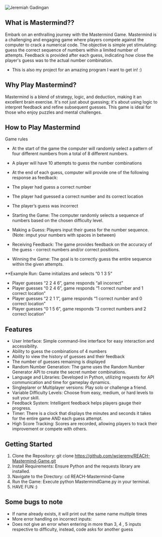 ![Jeremiah Gadingan](https://github.com/wcjeremy/REACH-Mastermind-Game/assets/116251775/4b029c04-4792-4272-a575-68d559ad0ecd)



## What is Mastermind??
 
Embark on an enthralling journey with the Mastermind Game. Mastermind is a challenging and engaging game where players compete against the computer to crack a numerical code. The objective is simple yet stimulating: guess the correct sequence of numbers within a limited number of attempts. Feedback is provided after each guess, indicating how close the player's guess was to the actual number combination. 
* This is also my project for an amazing program I want to get in! :)

## Why Play Mastermind?

Mastermind is a blend of strategy, logic, and deduction, making it an excellent brain exercise. It's not just about guessing; it's about using logic to interpret feedback and refine subsequent guesses. This game is ideal for those who enjoy puzzles and mental challenges.

## How to Play Mastermind 

Game rules
*	At the start of the game the computer will randomly select a pattern of four different numbers from a total of 8 different numbers.
*	A player will have 10 attempts to guess the number combinations
*	At the end of each guess, computer will provide one of the following response as feedback:
*	The player had guess a correct number
*	The player had guessed a correct number and its correct location
*	The player’s guess was incorrect

* Starting the Game: The computer randomly selects a sequence of numbers based on the chosen difficulty level.
* Making a Guess: Players input their guess for the number sequence. (Note: imput your numbers with spaces in between)
* Receiving Feedback: The game provides feedback on the accuracy of the guess - correct numbers and/or correct positions.
* Winning the Game: The goal is to correctly guess the entire sequence within the given attempts.

**Example Run:
Game initializes and selects “0 1 3 5”
* Player guesses “2 2 4 6”, game responds “all incorrect”
* Player guesses “0 2 4 6”, game responds “1 correct number and 1 correct location”
* Player guesses “2 2 1 1”, game responds “1 correct number and 0 correct location”
* Player guesses “0 1 5 6”, game responds “3 correct numbers and 2 correct location”


## Features

* User Interface: Simple command-line interface for easy interaction and accessibility.
* Ability to guess the combinations of 4 numbers
* Ability to view the history of guesses and their feedback
* The number of guesses remaining is displayed
* Random Number Generation: The game uses the Random Number Generator API to create the secret number combinations.
* Language and Libraries: Developed in Python, utilizing requests for API communication and time for gameplay dynamics.
* Singleplarer or Multiplayer versions: Play solo or challenge a friend.
* Variable Difficulty Levels: Choose from easy, medium, or hard levels to suit your skill.
* Feedback System: Intelligent feedback helps players gauge their progress.
* Timer: There is a clock that displays the minutes and seconds it takes for the entire game AND each guess attempt.
* High Score Tracking: Scores are recorded, allowing players to track their improvement or compete with others.

## Getting Started

1. Clone the Repository: git clone https://github.com/wcjeremy/REACH-Mastermind-Game.git 
2. Install Requirements: Ensure Python and the requests library are installed.
3. Navigate to the Directory: cd REACH-Mastermind-Game
4. Run the Game: Execute python MastermindGame.py in your terminal.
5. HAVE FUN :)


## Some bugs to note 

* If name already exists, it will print out the same name multiple times
* More error handling on incorrect inputs:
* Does not give an error when entering in more than 3, 4 , 5  inputs respective to difficulty, instead, code asks for another guess

